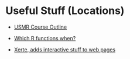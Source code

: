 # Useful Stuff (Locations)

- [USMR Course Outline](https://docs.google.com/document/d/1jPIY6A3CAOyox-eLB7hqcniScE2VNco69iiO2sy_AXM/edit?ts=5f20353c)

- [Which R functions  when?](https://josiahpjking.shinyapps.io/uoepsyfunc/)
  
- [Xerte, adds interactive stuff to web pages](https://uoe.sharepoint.com/sites/hss/SitePages/Xerte.aspx)
  
